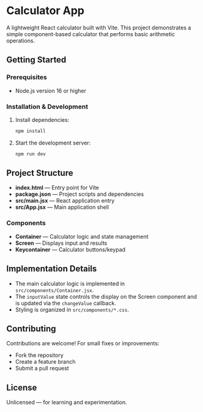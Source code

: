 

# Calculator App

A lightweight React calculator built with Vite. This project demonstrates a simple component-based calculator that performs basic arithmetic operations.

## Getting Started

### Prerequisites

* Node.js version 16 or higher

### Installation & Development

1. Install dependencies:

   ```bash
   npm install
   ```
2. Start the development server:

   ```bash
   npm run dev
   ```

## Project Structure

* **index.html** — Entry point for Vite
* **package.json** — Project scripts and dependencies
* **src/main.jsx** — React application entry
* **src/App.jsx** — Main application shell

### Components

* **Container** — Calculator logic and state management
* **Screen** — Displays input and results
* **Keycontainer** — Calculator buttons/keypad

## Implementation Details

* The main calculator logic is implemented in `src/components/Container.jsx`.
* The `inputValue` state controls the display on the Screen component and is updated via the `changeValue` callback.
* Styling is organized in `src/components/*.css`.

## Contributing

Contributions are welcome! For small fixes or improvements:

* Fork the repository
* Create a feature branch
* Submit a pull request

## License

Unlicensed — for learning and experimentation.

